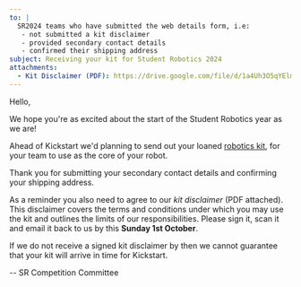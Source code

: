 ```yaml
---
to: |
  SR2024 teams who have submitted the web details form, i.e:
   - not submitted a kit disclaimer
   - provided secondary contact details
   - confirmed their shipping address
subject: Receiving your kit for Student Robotics 2024
attachments:
  - Kit Disclaimer (PDF): https://drive.google.com/file/d/1a4Uh3O5qYElmA_QPztpVyvAByUGf4T3H/view
---
```


Hello,

We hope you're as excited about the start of the Student Robotics year as we
are!

Ahead of Kickstart we'd planning to send out your loaned [robotics kit][kit-docs],
for your team to use as the core of your robot.

Thank you for submitting your secondary contact details and confirming your
shipping address.

As a reminder you also need to agree to our _kit disclaimer_ (PDF attached).
This disclaimer covers the terms and conditions under which you may use the kit
and outlines the limits of our responsibilities. Please sign it, scan it and
email it back to us by this **Sunday 1st October**.

If we do not receive a signed kit disclaimer by then we cannot guarantee that
your kit will arrive in time for Kickstart.

-- SR Competition Committee

[kickstart]: https://studentrobotics.org/events/sr2024/virtual-kickstart/
[kit-docs]: https://studentrobotics.org/docs/kit/
